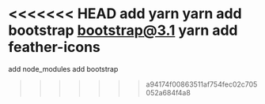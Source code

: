 <<<<<<< HEAD
add yarn
yarn add bootstrap bootstrap@3.1
yarn add feather-icons
=======
add node_modules
add bootstrap
>>>>>>> a94174f00863511af754fec02c705052a684f4a8
